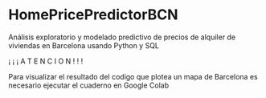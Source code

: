 # HomePricePredictorBCN
Análisis exploratorio y modelado predictivo de precios de alquiler de viviendas en Barcelona usando Python y SQL

¡ ¡ ¡  A T E N C I O N  ! ! ! 

Para visualizar el resultado del codigo que plotea un mapa de Barcelona es necesario ejecutar el cuaderno en Google Colab
